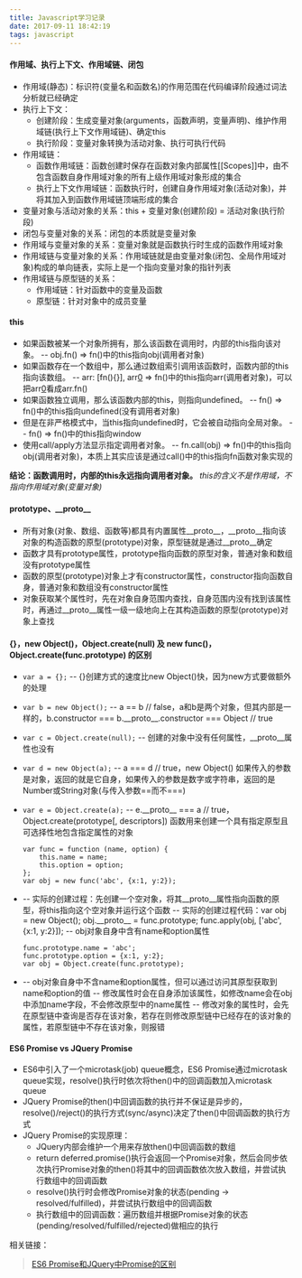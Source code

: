 ```yaml
---
title: Javascript学习记录
date: 2017-09-11 18:42:19
tags: javascript
---
```


#### 作用域、执行上下文、作用域链、闭包

- 作用域(静态)：标识符(变量名和函数名)的作用范围在代码编译阶段通过词法分析就已经确定
- 执行上下文：
  - 创建阶段：生成变量对象(arguments，函数声明，变量声明)、维护作用域链(执行上下文作用域链)、确定this
  - 执行阶段：变量对象转换为活动对象、执行可执行代码
- 作用域链：
  - 函数作用域链：函数创建时保存在函数对象内部属性[[Scopes]]中，由不包含函数自身作用域对象的所有上级作用域对象形成的集合
  - 执行上下文作用域链：函数执行时，创建自身作用域对象(活动对象)，并将其加入到函数作用域链顶端形成的集合
- 变量对象与活动对象的关系：this + 变量对象(创建阶段) = 活动对象(执行阶段)
- 闭包与变量对象的关系：闭包的本质就是变量对象
- 作用域与变量对象的关系：变量对象就是函数执行时生成的函数作用域对象
- 作用域链与变量对象的关系：作用域链就是由变量对象(闭包、全局作用域对象)构成的单向链表，实际上是一个指向变量对象的指针列表
- 作用域链与原型链的关系：
  - 作用域链：针对函数中的变量及函数
  - 原型链：针对对象中的成员变量

#### this

- 如果函数被某一个对象所拥有，那么该函数在调用时，内部的this指向该对象。
  -- obj.fn() => fn()中的this指向obj(调用者对象)
- 如果函数存在一个数组中，那么通过数组索引调用该函数时，函数内部的this指向该数组。
  -- arr: [fn(){}], arr[0]() => fn()中的this指向arr(调用者对象)，可以把arr[0]()看成arr.fn()
- 如果函数独立调用，那么该函数内部的this，则指向undefined。
  -- fn() => fn()中的this指向undefined(没有调用者对象)
- 但是在非严格模式中，当this指向undefined时，它会被自动指向全局对象。
  -- fn() => fn()中的this指向window
- 使用call/apply方法显示指定调用者对象。
  -- fn.call(obj) => fn()中的this指向obj(调用者对象)，本质上其实应该是通过call()中的this指向fn函数对象实现的

**结论：函数调用时，内部的this永远指向调用者对象。**
*this的含义不是作用域，不指向作用域对象(变量对象)*

#### prototype、\_\_proto\_\_

- 所有对象(对象、数组、函数等)都具有内置属性\_\_proto\_\_，\_\_proto\_\_指向该对象的构造函数的原型(prototype)对象，原型链就是通过\_\_proto\_\_确定
- 函数才具有prototype属性，prototype指向函数的原型对象，普通对象和数组没有prototype属性
- 函数的原型(prototype)对象上才有constructor属性，constructor指向函数自身，普通对象和数组没有constructor属性
- 对象获取某个属性时，先在对象自身范围内查找，自身范围内没有找到该属性时，再通过\_\_proto\_\_属性一级一级地向上在其构造函数的原型(prototype)对象上查找

#### {}，new Object()，Object.create(null) 及 new func()，Object.create(func.prototype) 的区别

- `var a = {};` -- {}创建方式的速度比new Object()快，因为new方式要做额外的处理
- `var b = new Object();` -- a == b // false，a和b是两个对象，但其内部是一样的，b.constructor === b.\_\_proto\_\_.constructor === Object // true
- `var c = Object.create(null);` -- 创建的对象中没有任何属性，\_\_proto\_\_属性也没有
- `var d = new Object(a);` -- a === d // true，new Object() 如果传入的参数是对象，返回的就是它自身，如果传入的参数是数字或字符串，返回的是Number或String对象(与传入参数==而不===)
- `var e = Object.create(a);` -- e.\_\_proto\_\_ === a // true，Object.create(prototype[, descriptors]) 函数用来创建一个具有指定原型且可选择性地包含指定属性的对象

      var func = function (name, option) {
          this.name = name;
          this.option = option;
      };
      var obj = new func('abc', {x:1, y:2});

- -- 实际的创建过程：先创建一个空对象，将其\_\_proto\_\_属性指向函数的原型，将this指向这个空对象并运行这个函数
  -- 实际的创建过程代码：var obj = new Object(); obj.\_\_proto\_\_ = func.prototype; func.apply(obj, ['abc', {x:1, y:2}]);
  -- obj对象自身中含有name和option属性

      func.prototype.name = 'abc';
      func.prototype.option = {x:1, y:2};
      var obj = Object.create(func.prototype);

- -- obj对象自身中不含name和option属性，但可以通过访问其原型获取到name和option的值
  -- 修改属性时会在自身添加该属性，如修改name会在obj中添加name字段，不会修改原型中的name属性
  -- 修改对象的属性时，会先在原型链中查询是否存在该对象，若存在则修改原型链中已经存在的该对象的属性，若原型链中不存在该对象，则报错

#### ES6 Promise vs JQuery Promise

- ES6中引入了一个microtask(job) queue概念，ES6 Promise通过microtask queue实现，resolve()执行时依次将then()中的回调函数加入microtask queue
- JQuery Promise的then()中回调函数的执行并不保证是异步的，resolve()/reject()的执行方式(sync/async)决定了then()中回调函数的执行方式
- JQuery Promise的实现原理：
  - JQuery内部会维护一个用来存放then()中回调函数的数组
  - return deferred.promise()执行会返回一个Promise对象，然后会同步依次执行Promise对象的then()将其中的回调函数依次放入数组，并尝试执行数组中的回调函数
  - resolve()执行时会修改Promise对象的状态(pending -> resolved/fulfilled)，并尝试执行数组中的回调函数
  - 执行数组中的回调函数：遍历数组并根据Promise对象的状态(pending/resolved/fulfilled/rejected)做相应的执行

相关链接：

> [ES6 Promise和JQuery中Promise的区别](https://segmentfault.com/q/1010000008612124)

